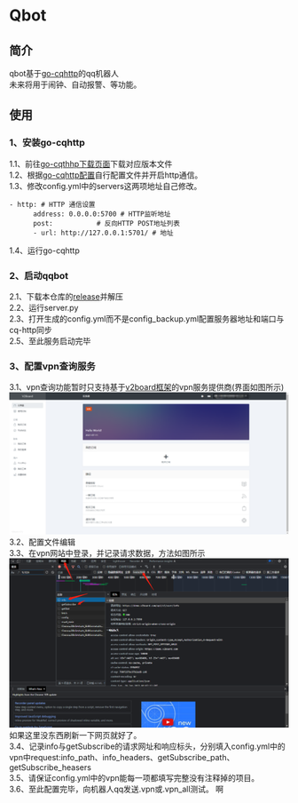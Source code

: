 # Qbot
## 简介
qbot基于[go-cqhttp](https://github.com/Mrs4s/go-cqhttp)的qq机器人  
未来将用于闹钟、自动报警、等功能。  
## 使用
### 1、安装go-cqhttp
1.1、前往[go-cqthhp下载页面](https://github.com/Mrs4s/go-cqhttp/releases)下载对应版本文件  
1.2、根据[go-cqhttp配置](https://docs.go-cqhttp.org/guide/config.html#%E9%85%8D%E7%BD%AE)自行配置文件并开启http通信。  
1.3、修改config.yml中的servers这两项地址自己修改。  
~~~
- http: # HTTP 通信设置
      address: 0.0.0.0:5700 # HTTP监听地址
      post:           # 反向HTTP POST地址列表
      - url: http://127.0.0.1:5701/ # 地址
~~~
1.4、运行go-cqhttp  
  
### 2、启动qqbot
2.1、下载本仓库的[release](https://github.com/EasonHelloWord/qqbot-based-go-cqhttp/releases)并解压  
2.2、运行server.py  
2.3、打开生成的config.yml而不是config_backup.yml配置服务器地址和端口与cq-http同步  
2.5、至此服务启动完毕

### 3、配置vpn查询服务
3.1、vpn查询功能暂时只支持基于[v2board框架](https://github.com/v2board/v2board)的vpn服务提供商(界面如图所示)  
![./example/v2board.png](./example/v2board.png)
3.2、配置文件编辑  
3.3、在vpn网站中登录，并记录请求数据，方法如图所示
![./example/vpnget.png](./example/vpnget.png)
如果这里没东西刷新一下网页就好了。  
3.4、记录info与getSubscribe的请求网址和响应标头，分别填入config.yml中的vpn中request:info_path、info_headers、getSubscribe_path、getSubscribe_heasers  
3.5、请保证config.yml中的vpn能每一项都填写完整没有注释掉的项目。  
3.6、至此配置完毕，向机器人qq发送.vpn或.vpn_all测试。  啊